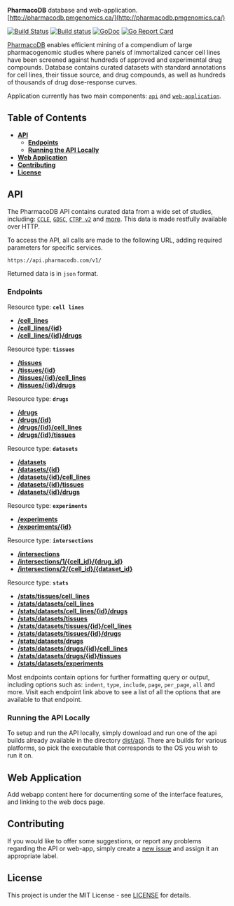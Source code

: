 **PharmacoDB** database and web-application. [http://pharmacodb.pmgenomics.ca/](http://pharmacodb.pmgenomics.ca/)

[![Build Status](https://travis-ci.org/bhklab/PharmacoDB.svg?branch=master)](https://travis-ci.org/bhklab/PharmacoDB)
[![Build status](https://ci.appveyor.com/api/projects/status/9bkwyiu0vkm66y1t?svg=true)](https://ci.appveyor.com/project/assefamaru/pharmacodb)
[![GoDoc](https://godoc.org/github.com/bhklab/PharmacoDB/api?status.svg)](https://godoc.org/github.com/bhklab/PharmacoDB/api)
[![Go Report Card](https://goreportcard.com/badge/github.com/bhklab/PharmacoDB)](https://goreportcard.com/report/github.com/bhklab/PharmacoDB)

[PharmacoDB](http://pharmacodb.pmgenomics.ca/) enables efficient mining of a compendium of large pharmacogenomic studies where panels of immortalized cancer cell lines have been screened against hundreds of approved and experimental drug compounds. Database contains curated datasets with standard annotations for cell lines, their tissue source, and drug compounds, as well as hundreds of thousands of drug dose-response curves.

Application currently has two main components: [`api`](./api) and [`web-application`](./front-end).

## Table of Contents

- [**API**](#api)
  - [**Endpoints**](#endpoints)
  - [**Running the API Locally**](#running-the-api-locally)
- [**Web Application**](#web-application)
- [**Contributing**](#contributing)
- [**License**](#license)

## API

The PharmacoDB API contains curated data from a wide set of studies, including: [`CCLE`](http://software.broadinstitute.org/software/cprg/?q=node/11),
[`GDSC`](http://www.cancerrxgene.org/), [`CTRP v2`](https://portals.broadinstitute.org/ctrp/) and [more](http://pharmacodb.pmgenomics.ca/datasets). This data is made restfully available over HTTP.

To access the API, all calls are made to the following URL, adding required parameters for specific services.

```
https://api.pharmacodb.com/v1/
```

Returned data is in `json` format.

### Endpoints

Resource type: **`cell lines`**

- [**/cell_lines**](./doc/api/template.md)
- [**/cell_lines/{id}**](./doc/api/template.md)
- [**/cell_lines/{id}/drugs**](./doc/api/template.md)

Resource type: **`tissues`**

- [**/tissues**](./doc/api/template.md)
- [**/tissues/{id}**](./doc/api/template.md)
- [**/tissues/{id}/cell_lines**](./doc/api/template.md)
- [**/tissues/{id}/drugs**](./doc/api/template.md)

Resource type: **`drugs`**

- [**/drugs**](./doc/api/template.md)
- [**/drugs/{id}**](./doc/api/template.md)
- [**/drugs/{id}/cell_lines**](./doc/api/template.md)
- [**/drugs/{id}/tissues**](./doc/api/template.md)

Resource type: **`datasets`**

- [**/datasets**](./doc/api/template.md)
- [**/datasets/{id}**](./doc/api/template.md)
- [**/datasets/{id}/cell_lines**](./doc/api/template.md)
- [**/datasets/{id}/tissues**](./doc/api/template.md)
- [**/datasets/{id}/drugs**](./doc/api/template.md)

Resource type: **`experiments`**

- [**/experiments**](./doc/api/template.md)
- [**/experiments/{id}**](./doc/api/template.md)

Resource type: **`intersections`**

- [**/intersections**](./doc/api/template.md)
- [**/intersections/1/{cell_id}/{drug_id}**](./doc/api/template.md)
- [**/intersections/2/{cell_id}/{dataset_id}**](./doc/api/template.md)

Resource type: **`stats`**

- [**/stats/tissues/cell_lines**](./doc/api/template.md)
- [**/stats/datasets/cell_lines**](./doc/api/template.md)
- [**/stats/datasets/cell_lines/{id}/drugs**](./doc/api/template.md)
- [**/stats/datasets/tissues**](./doc/api/template.md)
- [**/stats/datasets/tissues/{id}/cell_lines**](./doc/api/template.md)
- [**/stats/datasets/tissues/{id}/drugs**](./doc/api/template.md)
- [**/stats/datasets/drugs**](./doc/api/template.md)
- [**/stats/datasets/drugs/{id}/cell_lines**](./doc/api/template.md)
- [**/stats/datasets/drugs/{id}/tissues**](./doc/api/template.md)
- [**/stats/datasets/experiments**](./doc/api/template.md)

Most endpoints contain options for further formatting query or output, including options such as: `indent`, `type`, `include`, `page`, `per_page`, `all` and more. Visit each endpoint link above to see a list of all the options that are available to that endpoint.

### Running the API Locally

To setup and run the API locally, simply download and run one of the api builds already available in the directory [dist/api](dist/api). There are builds for various platforms, so pick the executable that corresponds to the OS you wish to run it on.

## Web Application

Add webapp content here for documenting some of the interface features, and linking to the web docs page.

## Contributing

If you would like to offer some suggestions, or report any problems regarding the API or web-app, simply create a [new issue](https://github.com/bhklab/PharmacoDB/issues/new) and assign it an appropriate label.

## License

This project is under the MIT License - see [LICENSE](LICENSE) for details.
